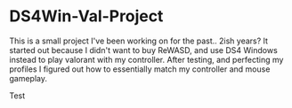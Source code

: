 # DS4Win-Val-Project
This is a small project I've been working on for the past.. 2ish years? It started out because I didn't want to buy ReWASD, and use DS4 Windows instead to play valorant with my controller. After testing, and perfecting my profiles I figured out how to essentially match my controller and mouse gameplay. 

Test
